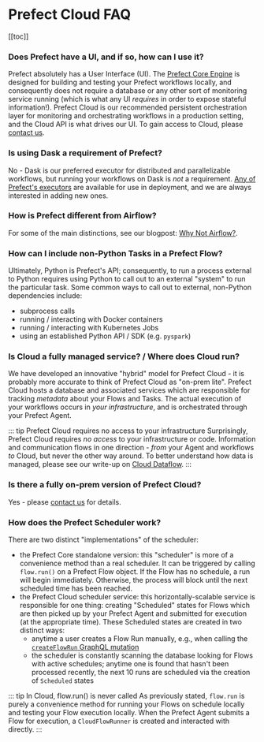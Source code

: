 # Prefect Cloud FAQ

[[toc]]

### Does Prefect have a UI, and if so, how can I use it?

Prefect absolutely has a User Interface (UI).  The [Prefect Core Engine](https://github.com/PrefectHQ/prefect) is designed for building and testing your Prefect workflows locally, and consequently does not require a database or any other sort of monitoring service running (which is what any UI _requires_ in order to expose stateful information!).  Prefect Cloud is our recommended persistent orchestration layer for monitoring and orchestrating workflows in a production setting, and the Cloud API is what drives our UI. To gain access to Cloud, please [contact us](https://www.prefect.io/lighthouse-partners).

### Is using Dask a requirement of Prefect?

No - Dask is our preferred executor for distributed and parallelizable workflows, but running your workflows on Dask is _not_ a requirement.  [Any of Prefect's executors](https://docs.prefect.io/api/unreleased/engine/executors.html) are available for use in deployment, and we are always interested in adding new ones.

### How is Prefect different from Airflow?

For some of the main distinctions, see our blogpost: [Why Not Airflow?](https://medium.com/the-prefect-blog/why-not-airflow-4cfa423299c4).

### How can I include non-Python Tasks in a Prefect Flow?

Ultimately, Python is Prefect's API; consequently, to run a process external to Python requires using Python to call out to an external "system" to run the particular task.  Some common ways to call out to external, non-Python dependencies include:
- subprocess calls
- running / interacting with Docker containers
- running / interacting with Kubernetes Jobs
- using an established Python API / SDK (e.g. `pyspark`)

### Is Cloud a fully managed service? / Where does Cloud run?

We have developed an innovative "hybrid" model for Prefect Cloud - it is probably more accurate to think of Prefect Cloud as "on-prem lite".  Prefect Cloud hosts a database and associated services which are responsible for tracking _metadata_ about your Flows and Tasks.  The actual execution of your workflows occurs in _your infrastructure_, and is orchestrated through your Prefect Agent.  

::: tip Prefect Cloud requires no access to your infrastructure
Surprisingly, Prefect Cloud requires _no access_ to your infrastructure or code.  Information and communication flows in one direction - _from_ your Agent and workflows _to_ Cloud, but never the other way around. To better understand how data is managed, please see our write-up on [Cloud Dataflow](dataflow.html).
:::

### Is there a fully on-prem version of Prefect Cloud?

Yes - please [contact us](https://www.prefect.io/lighthouse-partners) for details.

### How does the Prefect Scheduler work?

There are two distinct "implementations" of the scheduler:

- the Prefect Core standalone version: this "scheduler" is more of a convenience method than a real scheduler.  It can be triggered by calling `flow.run()` on a Prefect Flow object.  If the Flow has no schedule, a run will begin immediately.  Otherwise, the process will block until the next scheduled time has been reached. 
- the Prefect Cloud scheduler service: this horizontally-scalable service is responsible for one thing: creating "Scheduled" states for Flows which are then picked up by your Prefect Agent and submitted for execution (at the appropriate time).  These Scheduled states are created in two distinct ways:
    - anytime a user creates a Flow Run manually, e.g., when calling the [`createFlowRun` GraphQL mutation](cloud_concepts/flow_runs.html#creating-a-flow-run)
    - the scheduler is constantly scanning the database looking for Flows with active schedules; anytime one is found that hasn't been processed recently, the next 10 runs are scheduled via the creation of `Scheduled` states

::: tip In Cloud, flow.run() is never called
As previously stated, `flow.run` is purely a convenience method for running your Flows on schedule locally and testing your Flow execution locally.  When the Prefect Agent submits a Flow for execution, a `CloudFlowRunner` is created and interacted with directly.
:::
